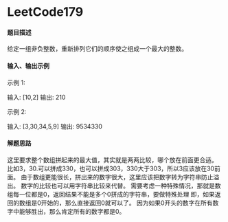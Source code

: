 # LeetCode179
#### 题目描述
给定一组非负整数，重新排列它们的顺序使之组成一个最大的整数。
#### 输入、输出示例
示例 1:

输入: [10,2]
输出: 210

示例 2:

输入: [3,30,34,5,9]
输出: 9534330

#### 解题思路
这里要求整个数组拼起来的最大值，其实就是两两比较，哪个放在前面更合适。
比如3，30.可以拼成330，也可以拼成303，330大于303，所以3应该放在30前面。
由于数组更能很长，拼出来的数字很大，这里应该把数字转为字符串防止溢出。
数字的比较也可以用字符串比较来代替。
需要考虑一种特殊情况，那就是数组每一位都是0，返回结果不能是多个0拼成的字符串，要做特殊处理
即，如果返回的数组是0开始的，那么直接返回0就可以了。
因为如果0开头的数字在所有数字中能够胜出，那么肯定所有的数字都是0。